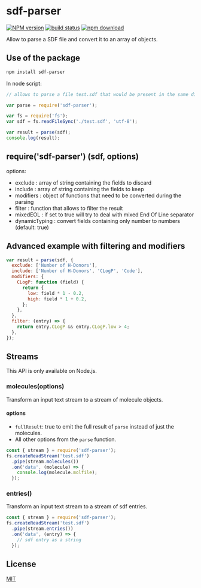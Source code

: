 # sdf-parser

[![NPM version][npm-image]][npm-url]
[![build status][travis-image]][travis-url]
[![npm download][download-image]][download-url]

Allow to parse a SDF file and convert it to an array of objects.

## Use of the package

```bash
npm install sdf-parser
```

In node script:

```js
// allows to parse a file test.sdf that would be present in the same directory

var parse = require('sdf-parser');

var fs = require('fs');
var sdf = fs.readFileSync('./test.sdf', 'utf-8');

var result = parse(sdf);
console.log(result);
```

## require('sdf-parser') (sdf, options)

options:

- exclude : array of string containing the fields to discard
- include : array of string containing the fields to keep
- modifiers : object of functions that need to be converted during the parsing
- filter : function that allows to filter the result
- mixedEOL : if set to true will try to deal with mixed End Of Line separator
- dynamicTyping : convert fields containing only number to numbers (default: true)

## Advanced example with filtering and modifiers

```js
var result = parse(sdf, {
  exclude: ['Number of H-Donors'],
  include: ['Number of H-Donors', 'CLogP', 'Code'],
  modifiers: {
    CLogP: function (field) {
      return {
        low: field * 1 - 0.2,
        high: field * 1 + 0.2,
      };
    },
  },
  filter: (entry) => {
    return entry.CLogP && entry.CLogP.low > 4;
  },
});
```

## Streams

This API is only available on Node.js.

### molecules(options)

Transform an input text stream to a stream of molecule objects.

#### options

- `fullResult`: true to emit the full result of `parse` instead of just the molecules.
- All other options from the `parse` function.

```js
const { stream } = require('sdf-parser');
fs.createReadStream('test.sdf')
  .pipe(stream.molecules())
  .on('data', (molecule) => {
    console.log(molecule.molfile);
  });
```

### entries()

Transform an input text stream to a stream of sdf entries.

```js
const { stream } = require('sdf-parser');
fs.createReadStream('test.sdf')
  .pipe(stream.entries())
  .on('data', (entry) => {
    // sdf entry as a string
  });
```

## License

[MIT](./LICENSE)

[npm-image]: https://img.shields.io/npm/v/sdf-parser.svg?style=flat-square
[npm-url]: https://www.npmjs.com/package/sdf-parser
[travis-image]: https://img.shields.io/travis/cheminfo/sdf-parser/master.svg?style=flat-square
[travis-url]: https://travis-ci.org/cheminfo/sdf-parser
[download-image]: https://img.shields.io/npm/dm/sdf-parser.svg?style=flat-square
[download-url]: https://www.npmjs.com/package/sdf-parser
